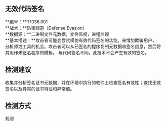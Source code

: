 ## 无效代码签名  
**编号：**T1036.001  
**战术：**防御规避（Defense Evasion)  
**数据源：**二进制文件元数据，文件监视，进程监视  
**基本描述：**攻击者可能会尝试模仿有效代码签名的功能，来增加欺骗用户，分析师或工具的机会。攻击者可以从已签名的程序复制元数据和签名信息，然后将其用作未签名程序的模板。
与代码签名不同，此技术不会产生有效的签名。  
## 检测建议  
收集并分析签名证书元数据，并在环境中执行的软件上检查签名有效性；查找无效签名以及异常的证书特征和异常值。  
## 检测方式  
规则